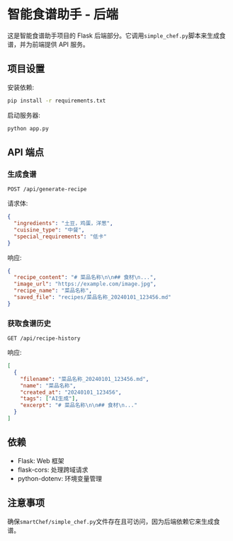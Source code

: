 # 智能食谱助手 - 后端

这是智能食谱助手项目的 Flask 后端部分。它调用`simple_chef.py`脚本来生成食谱，并为前端提供 API 服务。

## 项目设置

安装依赖:

```bash
pip install -r requirements.txt
```

启动服务器:

```bash
python app.py
```

## API 端点

### 生成食谱

```
POST /api/generate-recipe
```

请求体:

```json
{
  "ingredients": "土豆，鸡蛋，洋葱",
  "cuisine_type": "中餐",
  "special_requirements": "低卡"
}
```

响应:

```json
{
  "recipe_content": "# 菜品名称\n\n## 食材\n...",
  "image_url": "https://example.com/image.jpg",
  "recipe_name": "菜品名称",
  "saved_file": "recipes/菜品名称_20240101_123456.md"
}
```

### 获取食谱历史

```
GET /api/recipe-history
```

响应:

```json
[
  {
    "filename": "菜品名称_20240101_123456.md",
    "name": "菜品名称",
    "created_at": "20240101_123456",
    "tags": ["AI生成"],
    "excerpt": "# 菜品名称\n\n## 食材\n..."
  }
]
```

## 依赖

- Flask: Web 框架
- flask-cors: 处理跨域请求
- python-dotenv: 环境变量管理

## 注意事项

确保`smartChef/simple_chef.py`文件存在且可访问，因为后端依赖它来生成食谱。
